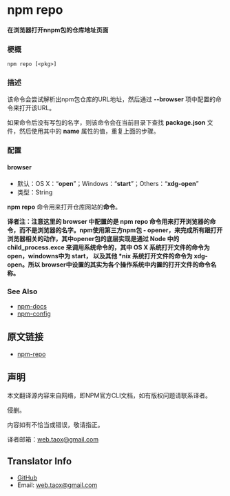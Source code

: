 # npm repo

**在浏览器打开nnpm包的仓库地址页面**

### 梗概

```shell
npm repo [<pkg>]
```

### 描述

该命令会尝试解析出npm包仓库的URL地址，然后通过 **--browser** 项中配置的命令来打开该URL。

如果命令后没有写包的名字，则该命令会在当前目录下查找 **package.json** 文件，然后使用其中的 **name** 属性的值，重复上面的步骤。

### 配置

#### browser

* 默认：OS X：“**open**”；Windows：“**start**”；Others：“**xdg-open**”
* 类型：String

**npm repo** 命令用来打开仓库网站的**命令**。

**译者注：注意这里的 browser 中配置的是 npm repo 命令用来打开浏览器的命令，而不是浏览器的名字。npm使用第三方npm包 - opener，来完成所有跟打开浏览器相关的动作，其中opener包的底层实现是通过 Node 中的 child_process.exce 来调用系统命令的，其中 OS X 系统打开文件的命令为 open，windowns中为 start， 以及其他 \*nix 系统打开文件的命令为 xdg-open。所以 browser中设置的其实为各个操作系统中内置的打开文件的命令名称。**

### See Also

* [npm-docs](https://github.com/NinjiaHub/NPM-CLI-Commands/blob/master/documents/npm-docs.md "npm-docs")
* [npm-config](https://github.com/NinjiaHub/NPM-CLI-Commands/blob/master/documents/npm-config.md "npm-config")

## 原文链接

* [npm-repo](https://docs.npmjs.com/cli/repo)

## 声明

本文翻译源内容来自网络，即NPM官方CLI文档，如有版权问题请联系译者。

侵删。

内容如有不恰当或错误，敬请指正。

译者邮箱：<web.taox@gmail.com>

## Translator Info

* [GitHub](https://github.com/Tao-Quixote)
* Email: <web.taox@gmail.com>
